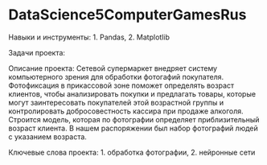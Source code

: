 # DataScience5ComputerGamesRus

Навыки и инструменты: 1. Pandas, 2. Matplotlib

Задачи проекта: 

Описание проекта: Сетевой супермаркет внедряет систему компьютерного зрения для обработки фотогафий покупателя. Фотофиксация в прикассовой зоне поможет определять возраст клиентов, чтобы анализировать покупки и предлагать товары, которые могут заинтересовать покупателей этой возрастной группы и контролировать добросовестность кассира при продаже алкоголя. Строится модель, которая по фотографии определяет приблизительный возраст клиента. В нашем распоряжении был набор фотографий людей с указанием возраста.

Ключевые слова проекта: 1. обработка фотографии, 2. нейронные сети
